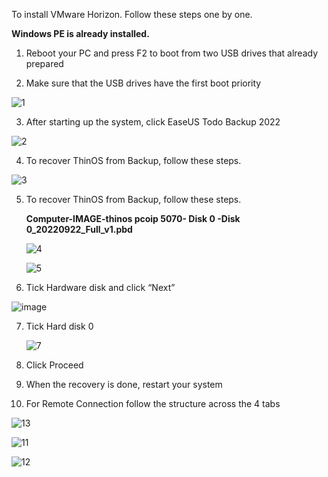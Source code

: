 To install VMware Horizon. Follow these steps one by one.


**Windows PE is already installed.**

1. Reboot your PC and press F2 to boot from two USB drives that already prepared

2.	Make sure that the USB drives have the first boot priority

   

   ![1](https://github.com/Tmtmohseni/Tmtmohseni/assets/162871906/a1f60a81-7f3b-47f4-b76a-bdf2237a1aa2)








3.	After starting up the system, click EaseUS Todo Backup 2022




   ![2](https://github.com/Tmtmohseni/Tmtmohseni/assets/162871906/1551c01b-f9d8-4146-a22c-deafc2f09ff3)




4.	To recover ThinOS from Backup, follow these steps.


   ![3](https://github.com/Tmtmohseni/Tmtmohseni/assets/162871906/d691bca6-3799-4438-8034-5cbd82acd295)



5.	To recover ThinOS from Backup, follow these steps.

   
      **Computer-IMAGE-thinos pcoip 5070- Disk 0 -Disk 0_20220922_Full_v1.pbd**

    ![4](https://github.com/Tmtmohseni/Tmtmohseni/assets/162871906/7193364d-fafc-4e75-8aff-4c2dfbaf5a5d)

    ![5](https://github.com/Tmtmohseni/Tmtmohseni/assets/162871906/22388258-7213-4d82-8855-19baf809f69e)



6. 	Tick Hardware disk and click “Next”

   ![image](https://github.com/Tmtmohseni/Tmtmohseni/assets/162871906/635b5539-0d91-4af2-8f00-491ae99c0157)

7. Tick Hard disk 0

   ![7](https://github.com/Tmtmohseni/Tmtmohseni/assets/162871906/323bafbe-3db1-4e0f-bc2e-69f9287e40b9)


9.    Click Proceed

   
10.   When the recovery is done, restart your system

    
11.   For Remote Connection follow the structure across the 4 tabs

   ![13](https://github.com/Tmtmohseni/Tmtmohseni/assets/162871906/d45b6579-43ba-4312-b006-a351708988cc)

   ![11](https://github.com/Tmtmohseni/Tmtmohseni/assets/162871906/41b7e924-b457-4a22-94a6-c123c04eacef)

   ![12](https://github.com/Tmtmohseni/Tmtmohseni/assets/162871906/91ee024e-f5c6-46bb-896d-54a315fbed90)



